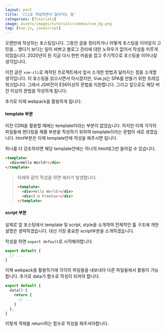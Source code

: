 ```yaml
---
layout: post
title: 'cli로 작업하면서 달라지는 점'
categories: [Tutorials]
image: assets/images/tutorials/common/vue_bg.png
tag: [Vue.js, javascript]
---
```


오랜만에 작성하는 포스팅입니다. 그동안 글을 정리하거나 어떻게 포스팅을 이어갈지 고민을... 했다기 보다는 일이 바쁘고 블로그 관리에 대한 노하우가 없어서 작성을 미루게 되었습니다. 2020년이 된 지금 다시 한번 마음을 잡고 주기적으로 포스팅을 이어나갈 생각입니다.

이전 글은 `vue-cli`로 제작된 프로젝트에서 앞서 소개한 방법과 달라지는 점을 소개할 생각입니다. 이 포스팅을 읽으시면서 아시겠지만, Vue.js는 SPA를 만들기 위한 프레임워크입니다. 그래서 JS버전이 ES6이상의 문법을 지원합니다. 그리고 앞으로도 해당 버전 이상의 문법을 작성하게 됩니다.

추가로 이제 webpack을 활용하게 됩니다.

#### template 부분

이전 CDN을 활용할 때에는 template이라는 부분이 없었습니다. 하지만 이제 각각의 파일들에 렌더링을 해줄 부분을 작성하기 위하여 template이라는 문법이 새로 생겼습니다. html부분은 이제 template안에 작성을 해주시면 됩니다.

하나를 더 강조하자면 해당 template안에는 하나의 html태그만 들어갈 수 있습니다.

```html
<template>
  <div>Hello World!</div>
</template>
```

> 아래와 같이 작성을 하면 에러가 발생합니다.
>
> ```html
> <template>
>   <div>Hello World!</div>
>   <div>I'm FreeVue~</div>
> </template>
> ```

#### script 부분

실제로 앞 포스팅에서 template 및 script, style을 소개하여 전체적인 틀 구조에 개한 설명은 생략하겠습니다. 대신 가장 중요한 script부분을 소개하겠습니다.

작성을 하면 `export default`로 시작해야합니다.

```javascript
export default {
  // ...
}
```

이제 webpack을 활용하기에 각각의 파일들을 내보내야 다른 파일들에서 활용이 가능합니다. 추가로 data가 함수로 작성이 되어야 합니다.

```javascript
export default {
  data() {
    return {
      // ...
    }
  },
}
```

이렇게 객체를 return하는 함수로 작성을 해주셔야합니다.
